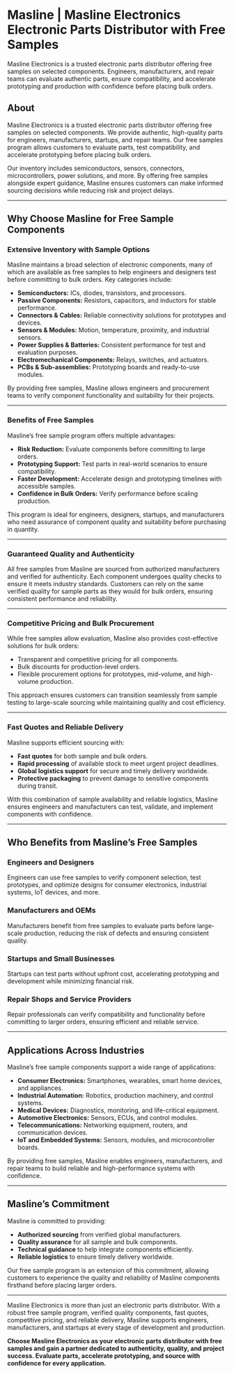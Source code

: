 # Masline | Masline Electronics Electronic Parts Distributor with Free Samples
Masline Electronics is a trusted electronic parts distributor offering free samples on selected components. Engineers, manufacturers, and repair teams can evaluate authentic parts, ensure compatibility, and accelerate prototyping and production with confidence before placing bulk orders.

## About
Masline Electronics is a trusted electronic parts distributor offering free samples on selected components. We provide authentic, high-quality parts for engineers, manufacturers, startups, and repair teams. Our free samples program allows customers to evaluate parts, test compatibility, and accelerate prototyping before placing bulk orders.  

Our inventory includes semiconductors, sensors, connectors, microcontrollers, power solutions, and more. By offering free samples alongside expert guidance, Masline ensures customers can make informed sourcing decisions while reducing risk and project delays.  

---

## Why Choose Masline for Free Sample Components  

### Extensive Inventory with Sample Options  
Masline maintains a broad selection of electronic components, many of which are available as free samples to help engineers and designers test before committing to bulk orders. Key categories include:  
- **Semiconductors:** ICs, diodes, transistors, and processors.  
- **Passive Components:** Resistors, capacitors, and inductors for stable performance.  
- **Connectors & Cables:** Reliable connectivity solutions for prototypes and devices.  
- **Sensors & Modules:** Motion, temperature, proximity, and industrial sensors.  
- **Power Supplies & Batteries:** Consistent performance for test and evaluation purposes.  
- **Electromechanical Components:** Relays, switches, and actuators.  
- **PCBs & Sub-assemblies:** Prototyping boards and ready-to-use modules.  

By providing free samples, Masline allows engineers and procurement teams to verify component functionality and suitability for their projects.  

---

### Benefits of Free Samples  

Masline’s free sample program offers multiple advantages:  
- **Risk Reduction:** Evaluate components before committing to large orders.  
- **Prototyping Support:** Test parts in real-world scenarios to ensure compatibility.  
- **Faster Development:** Accelerate design and prototyping timelines with accessible samples.  
- **Confidence in Bulk Orders:** Verify performance before scaling production.  

This program is ideal for engineers, designers, startups, and manufacturers who need assurance of component quality and suitability before purchasing in quantity.  

---

### Guaranteed Quality and Authenticity  

All free samples from Masline are sourced from authorized manufacturers and verified for authenticity. Each component undergoes quality checks to ensure it meets industry standards. Customers can rely on the same verified quality for sample parts as they would for bulk orders, ensuring consistent performance and reliability.  

---

### Competitive Pricing and Bulk Procurement  

While free samples allow evaluation, Masline also provides cost-effective solutions for bulk orders:  
- Transparent and competitive pricing for all components.  
- Bulk discounts for production-level orders.  
- Flexible procurement options for prototypes, mid-volume, and high-volume production.  

This approach ensures customers can transition seamlessly from sample testing to large-scale sourcing while maintaining quality and cost efficiency.  

---

### Fast Quotes and Reliable Delivery  

Masline supports efficient sourcing with:  
- **Fast quotes** for both sample and bulk orders.  
- **Rapid processing** of available stock to meet urgent project deadlines.  
- **Global logistics support** for secure and timely delivery worldwide.  
- **Protective packaging** to prevent damage to sensitive components during transit.  

With this combination of sample availability and reliable logistics, Masline ensures engineers and manufacturers can test, validate, and implement components with confidence.  

---

## Who Benefits from Masline’s Free Samples  

### Engineers and Designers  
Engineers can use free samples to verify component selection, test prototypes, and optimize designs for consumer electronics, industrial systems, IoT devices, and more.  

### Manufacturers and OEMs  
Manufacturers benefit from free samples to evaluate parts before large-scale production, reducing the risk of defects and ensuring consistent quality.  

### Startups and Small Businesses  
Startups can test parts without upfront cost, accelerating prototyping and development while minimizing financial risk.  

### Repair Shops and Service Providers  
Repair professionals can verify compatibility and functionality before committing to larger orders, ensuring efficient and reliable service.  

---

## Applications Across Industries  

Masline’s free sample components support a wide range of applications:  
- **Consumer Electronics:** Smartphones, wearables, smart home devices, and appliances.  
- **Industrial Automation:** Robotics, production machinery, and control systems.  
- **Medical Devices:** Diagnostics, monitoring, and life-critical equipment.  
- **Automotive Electronics:** Sensors, ECUs, and control modules.  
- **Telecommunications:** Networking equipment, routers, and communication devices.  
- **IoT and Embedded Systems:** Sensors, modules, and microcontroller boards.  

By providing free samples, Masline enables engineers, manufacturers, and repair teams to build reliable and high-performance systems with confidence.  

---

## Masline’s Commitment  

Masline is committed to providing:  
- **Authorized sourcing** from verified global manufacturers.  
- **Quality assurance** for all sample and bulk components.  
- **Technical guidance** to help integrate components efficiently.  
- **Reliable logistics** to ensure timely delivery worldwide.  

Our free sample program is an extension of this commitment, allowing customers to experience the quality and reliability of Masline components firsthand before placing larger orders.  

---

Masline Electronics is more than just an electronic parts distributor. With a robust free sample program, verified quality components, fast quotes, competitive pricing, and reliable delivery, Masline supports engineers, manufacturers, and startups at every stage of development and production.  

**Choose Masline Electronics as your electronic parts distributor with free samples and gain a partner dedicated to authenticity, quality, and project success. Evaluate parts, accelerate prototyping, and source with confidence for every application.**
